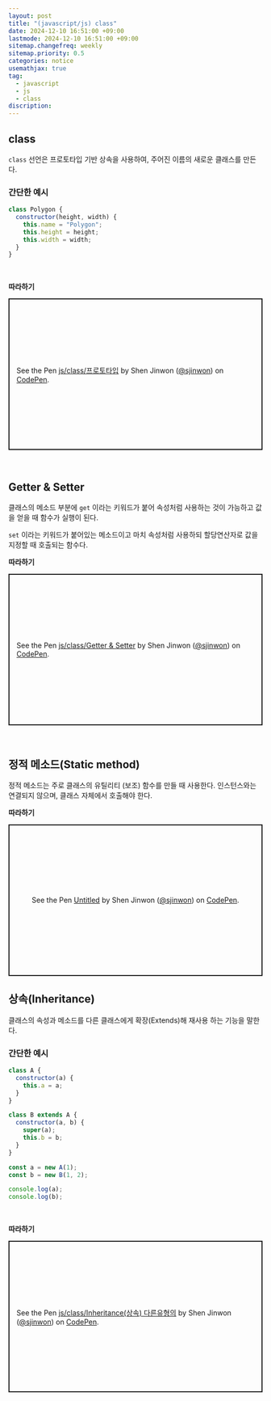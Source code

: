 ```yaml
---
layout: post
title: "(javascript/js) class"
date: 2024-12-10 16:51:00 +09:00
lastmode: 2024-12-10 16:51:00 +09:00
sitemap.changefreq: weekly
sitemap.priority: 0.5
categories: notice
usemathjax: true
tag:
  - javascript
  - js
  - class
discription:
---
```


## class

`class` 선언은 프로토타입 기반 상속을 사용하여, 주어진 이름의 새로운 클래스를 만든다.

### 간단한 예시

```js
class Polygon {
  constructor(height, width) {
    this.name = "Polygon";
    this.height = height;
    this.width = width;
  }
}
```

<br>

**따라하기**

<p class="codepen" data-height="300" data-default-tab="js,result" data-slug-hash="RNbRyyX" data-pen-title="js/class/프로토타입" data-preview="true" data-user="sjinwon" style="height: 300px; box-sizing: border-box; display: flex; align-items: center; justify-content: center; border: 2px solid; margin: 1em 0; padding: 1em;">
  <span>See the Pen <a href="https://codepen.io/sjinwon/pen/RNbRyyX">
  js/class/프로토타입</a> by Shen Jinwon (<a href="https://codepen.io/sjinwon">@sjinwon</a>)
  on <a href="https://codepen.io">CodePen</a>.</span>
</p>
<script async src="https://cpwebassets.codepen.io/assets/embed/ei.js"></script>

<br>

## Getter & Setter

클래스의 메소드 부분에 `get` 이라는 키워드가 붙어 속성처럼 사용하는 것이 가능하고 값을 얻을 때 함수가 실행이 된다.

`set` 이라는 키워드가 붙어있는 메소드이고 마치 속성처럼 사용하되 할당연산자로 값을 지정할 때 호출되는 함수다.

**따라하기**

<p class="codepen" data-height="300" data-default-tab="js,result" data-slug-hash="ogvLdRR" data-pen-title="js/class/Getter &amp;amp; Setter" data-preview="true" data-user="sjinwon" style="height: 300px; box-sizing: border-box; display: flex; align-items: center; justify-content: center; border: 2px solid; margin: 1em 0; padding: 1em;">
  <span>See the Pen <a href="https://codepen.io/sjinwon/pen/ogvLdRR">
  js/class/Getter &amp; Setter</a> by Shen Jinwon (<a href="https://codepen.io/sjinwon">@sjinwon</a>)
  on <a href="https://codepen.io">CodePen</a>.</span>
</p>
<script async src="https://cpwebassets.codepen.io/assets/embed/ei.js"></script>

<br>

## 정적 메소드(Static method)

정적 메소드는 주로 클래스의 유틸리티 (보조) 함수를 만들 때 사용한다. 인스턴스와는 연결되지 않으며, 클래스 자체에서 호출해야 한다.

**따라하기**

<p class="codepen" data-height="300" data-default-tab="js,result" data-slug-hash="jENrKoQ" data-pen-title="Untitled" data-preview="true" data-user="sjinwon" style="height: 300px; box-sizing: border-box; display: flex; align-items: center; justify-content: center; border: 2px solid; margin: 1em 0; padding: 1em;">
  <span>See the Pen <a href="https://codepen.io/sjinwon/pen/jENrKoQ">
  Untitled</a> by Shen Jinwon (<a href="https://codepen.io/sjinwon">@sjinwon</a>)
  on <a href="https://codepen.io">CodePen</a>.</span>
</p>
<script async src="https://cpwebassets.codepen.io/assets/embed/ei.js"></script>

## 상속(Inheritance)

클래스의 속성과 메소드를 다른 클래스에게 확장(Extends)해 재사용 하는 기능을 말한다.

### 간단한 예시

```js
class A {
  constructor(a) {
    this.a = a;
  }
}

class B extends A {
  constructor(a, b) {
    super(a);
    this.b = b;
  }
}

const a = new A(1);
const b = new B(1, 2);

console.log(a);
console.log(b);
```

<br>

**따라하기**

<p class="codepen" data-height="300" data-default-tab="js,result" data-slug-hash="WbexKZW" data-pen-title="js/class/Inheritance(상속) 다른유형의" data-preview="true" data-user="sjinwon" style="height: 300px; box-sizing: border-box; display: flex; align-items: center; justify-content: center; border: 2px solid; margin: 1em 0; padding: 1em;">
  <span>See the Pen <a href="https://codepen.io/sjinwon/pen/WbexKZW">
  js/class/Inheritance(상속) 다른유형의</a> by Shen Jinwon (<a href="https://codepen.io/sjinwon">@sjinwon</a>)
  on <a href="https://codepen.io">CodePen</a>.</span>
</p>
<script async src="https://cpwebassets.codepen.io/assets/embed/ei.js"></script>

<br>
